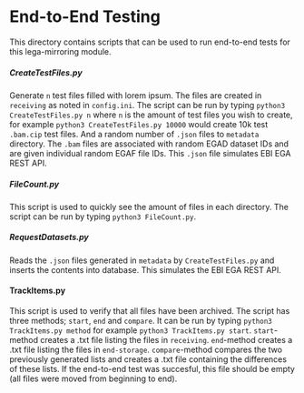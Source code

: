 # End-to-End Testing
This directory contains scripts that can be used to run end-to-end tests for this lega-mirroring module.

##### CreateTestFiles.py
Generate `n` test files filled with lorem ipsum. The files are created in `receiving` as noted in `config.ini`.
The script can be run by typing `python3 CreateTestFiles.py n` where `n` is the amount of test files you wish to create, for example
`python3 CreateTestFiles.py 10000` would create 10k test `.bam.cip` test files. And a random number of `.json` files to `metadata` 
directory. The `.bam` files are associated with random EGAD dataset IDs and are given individual random EGAF file IDs. This `.json` file
simulates EBI EGA REST API.

##### FileCount.py
This script is used to quickly see the amount of files in each directory. The script can be run by typing `python3 FileCount.py`.

##### RequestDatasets.py
Reads the `.json` files generated in `metadata` by `CreateTestFiles.py` and inserts the contents into database. This simulates the 
EBI EGA REST API.

#### TrackItems.py
This script is used to verify that all files have been archived. The script has three methods; `start`, `end` and `compare`. It can be
run by typing `python3 TrackItems.py method` for example `python3 TrackItems.py start`. `start`-method creates a .txt file listing the
files in `receiving`. `end`-method creates a .txt file listing the files in `end-storage`. `compare`-method compares the two previously
generated lists and creates a .txt file containing the differences of these lists. If the end-to-end test was succesful, this file should
be empty (all files were moved from beginning to end).
